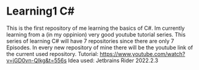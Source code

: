 # Learning1 C#
This is the first repository of me learning the basics of C#.
Im currently learning from a (in my oppinion) very good youtube tutorial series. This series of learning C# will have 7 repositories since there are only 7 Episodes. In every new repository of mine there will be the youtube link of the current used repository.
Tutorial: https://www.youtube.com/watch?v=jGD0vn-QIkg&t=556s
Idea used: Jetbrains Rider 2022.2.3
